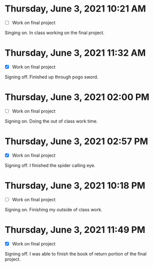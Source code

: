 # Thursday, June  3, 2021 10:21 AM
- [ ] Work on final project

Singing on. In class working on the final project. 

# Thursday, June  3, 2021 11:32 AM
- [x] Work on final project 

Signing off. Finished up through pogo sword. 

# Thursday, June  3, 2021 02:00 PM
- [ ] Work on final project

Signing on. Doing the out of class work time. 

# Thursday, June  3, 2021 02:57 PM
- [x] Work on final project

Signing off. I finished the spider calling eye. 

# Thursday, June  3, 2021 10:18 PM
- [ ] Work on final project

Signing on. Finishing my outside of class work. 

# Thursday, June  3, 2021 11:49 PM
- [x] Work on final project

Signing off. I was able to finish the book of return portion of the final project. 